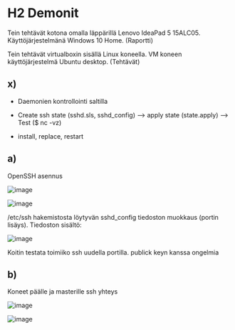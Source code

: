 # H2 Demonit

Tein tehtävät kotona omalla läppärillä Lenovo IdeaPad 5 15ALC05. Käyttöjärjestelmänä Windows 10 Home. (Raportti)

Tein tehtävät virtualboxin sisällä Linux koneella. VM koneen käyttöjärjestelmä Ubuntu desktop. (Tehtävät)

## x)

- Daemonien kontrollointi saltilla

- Create ssh state (sshd.sls, sshd_config)   -->  apply state (state.apply)  -->  Test ($ nc -vz)

- install, replace, restart


## a)

OpenSSH asennus

![image](https://user-images.githubusercontent.com/130304789/234930711-cab268ef-6407-4d41-ae7c-bb41b942b3f8.png)

![image](https://user-images.githubusercontent.com/130304789/234930813-4a61ca8c-5109-47c5-aeb8-e61ceffa3b12.png)


/etc/ssh hakemistosta löytyvän sshd_config tiedoston muokkaus (portin lisäys).
Tiedoston sisältö:

![image](https://user-images.githubusercontent.com/130304789/234946765-b1e65890-40aa-4ed5-a4d8-6d397e5b306f.png)

Koitin testata toimiiko ssh uudella portilla.
publick keyn kanssa ongelmia








## b)

Koneet päälle ja masterille ssh yhteys

![image](https://user-images.githubusercontent.com/130304789/234932678-95ced5c6-659e-4882-9f84-3101b40052ce.png)

![image](https://user-images.githubusercontent.com/130304789/234932839-ac0ca1fe-0a47-48f3-a223-f7a89bf02889.png)

